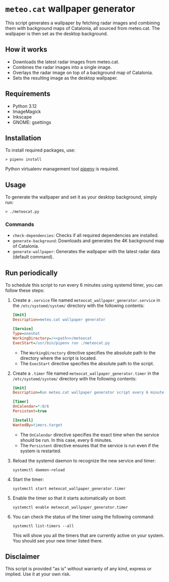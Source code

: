 # `meteo.cat` wallpaper generator

This script generates a wallpaper by fetching radar images and combining them with background maps of Catalonia, all sourced from meteo.cat. The wallpaper is then set as the desktop background.

## How it works

- Downloads the latest radar images from meteo.cat.
- Combines the radar images into a single image.
- Overlays the radar image on top of a background map of Catalonia.
- Sets the resulting image as the desktop wallpaper.

## Requirements

- Python 3.12
- ImageMagick
- Inkscape
- GNOME: gsettings

## Installation

To install required packages, use:

```console
> pipenv install
```

Python virtualenv management tool [pipenv](https://pipenv.pypa.io/en/latest/) is required.

## Usage

To generate the wallpaper and set it as your desktop background, simply run:

```console
> ./meteocat.py
```

### Commands

- `check-dependencies`: Checks if all required dependencies are installed.
- `generate-background`: Downloads and generates the 4K background map of Catalonia.
- `generate-wallpaper`: Generates the wallpaper with the latest radar data (default command).

## Run periodically

To schedule this script to run every 6 minutes using systemd timer, you can follow these steps:

1. Create a `.service` file named `meteocat_wallpaper_generator.service` in the `/etc/systemd/system/` directory with the following contents:

    ```ini
    [Unit]
    Description=meteo.cat wallpaper generator

    [Service]
    Type=oneshot
    WorkingDirectory=/<<path>>/meteocat
    ExecStart=/usr/bin/pipenv run ./meteocat.py
    ```

    - The `WorkingDirectory` directive specifies the absolute path to the directory where the script is located.
    - The `ExecStart` directive specifies the absolute path to the script.

1. Create a `.timer` file named `meteocat_wallpaper_generator.timer` in the `/etc/systemd/system/` directory with the following contents:

    ```ini
    [Unit]
    Description=Run meteo.cat wallpaper generator script every 6 minutes

    [Timer]
    OnCalendar=*:0/6
    Persistent=true

    [Install]
    WantedBy=timers.target
    ```

    - The `OnCalendar` directive specifies the exact time when the service should be run. In this case, every 6 minutes.
    - The `Persistent` directive ensures that the service is run even if the system is restarted.

1. Reload the systemd daemon to recognize the new service and timer:

    ```console
    systemctl daemon-reload
    ```

1. Start the timer:

    ```console
    systemctl start meteocat_wallpaper_generator.timer
    ```

1. Enable the timer so that it starts automatically on boot:

    ```console
    systemctl enable meteocat_wallpaper_generator.timer
    ```

1. You can check the status of the timer using the following command:

    ```console
    systemctl list-timers --all
    ```

    This will show you all the timers that are currently active on your system. You should see your new timer listed there.

## Disclaimer

This script is provided "as is" without warranty of any kind, express or implied. Use it at your own risk.
